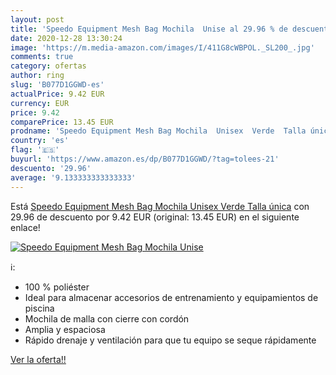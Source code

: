 ```yaml
---
layout: post
title: 'Speedo Equipment Mesh Bag Mochila  Unise al 29.96 % de descuento'
date: 2020-12-28 13:30:24
image: 'https://m.media-amazon.com/images/I/411G8cWBPOL._SL200_.jpg'
comments: true
category: ofertas
author: ring
slug: 'B077D1GGWD-es'
actualPrice: 9.42 EUR
currency: EUR
price: 9.42
comparePrice: 13.45 EUR
prodname: 'Speedo Equipment Mesh Bag Mochila  Unisex  Verde  Talla única'
country: 'es'
flag: '🇪🇸'
buyurl: 'https://www.amazon.es/dp/B077D1GGWD/?tag=tolees-21'
descuento: '29.96'
average: '9.133333333333333'
---
```


Está [Speedo Equipment Mesh Bag Mochila  Unisex  Verde  Talla única](https://www.amazon.es/dp/B077D1GGWD/?tag=tolees-21) con 29.96 de descuento por 9.42 EUR (original: 13.45 EUR) en el siguiente enlace!

[![Speedo Equipment Mesh Bag Mochila  Unise](https://m.media-amazon.com/images/I/411G8cWBPOL._SL200_.jpg)](https://www.amazon.es/dp/B077D1GGWD/?tag=tolees-21)

ℹ️:

- 100 % poliéster
- Ideal para almacenar accesorios de entrenamiento y equipamientos de piscina
- Mochila de malla con cierre con cordón
- Amplia y espaciosa
- Rápido drenaje y ventilación para que tu equipo se seque rápidamente

[Ver la oferta!!](https://www.amazon.es/dp/B077D1GGWD/?tag=tolees-21)
